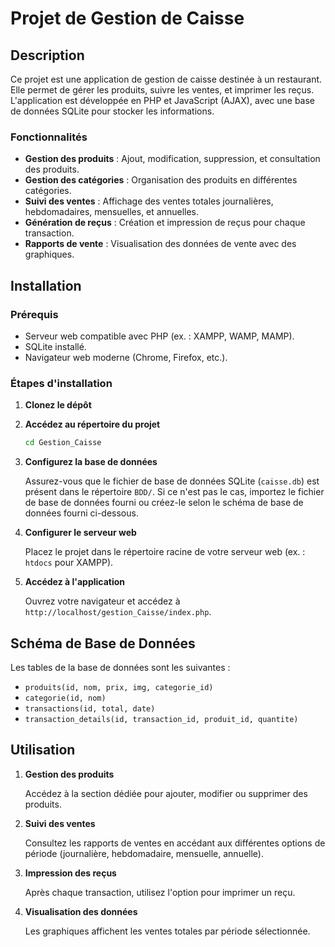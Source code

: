 # Projet de Gestion de Caisse

## Description

Ce projet est une application de gestion de caisse destinée à un restaurant. Elle permet de gérer les produits, suivre les ventes, et imprimer les reçus. L'application est développée en PHP et JavaScript (AJAX), avec une base de données SQLite pour stocker les informations.

### Fonctionnalités

- **Gestion des produits** : Ajout, modification, suppression, et consultation des produits.
- **Gestion des catégories** : Organisation des produits en différentes catégories.
- **Suivi des ventes** : Affichage des ventes totales journalières, hebdomadaires, mensuelles, et annuelles.
- **Génération de reçus** : Création et impression de reçus pour chaque transaction.
- **Rapports de vente** : Visualisation des données de vente avec des graphiques.

## Installation

### Prérequis

- Serveur web compatible avec PHP (ex. : XAMPP, WAMP, MAMP).
- SQLite installé.
- Navigateur web moderne (Chrome, Firefox, etc.).

### Étapes d'installation

1. **Clonez le dépôt**

2. **Accédez au répertoire du projet**

    ```bash
    cd Gestion_Caisse
    ```

3. **Configurez la base de données**

    Assurez-vous que le fichier de base de données SQLite (`caisse.db`) est présent dans le répertoire `BDD/`. Si ce n'est pas le cas, importez le fichier de base de données fourni ou créez-le selon le schéma de base de données fourni ci-dessous.

4. **Configurer le serveur web**

    Placez le projet dans le répertoire racine de votre serveur web (ex. : `htdocs` pour XAMPP).

5. **Accédez à l'application**

    Ouvrez votre navigateur et accédez à `http://localhost/gestion_Caisse/index.php`.

## Schéma de Base de Données

Les tables de la base de données sont les suivantes :

- `produits(id, nom, prix, img, categorie_id)`
- `categorie(id, nom)`
- `transactions(id, total, date)`
- `transaction_details(id, transaction_id, produit_id, quantite)`

## Utilisation

1. **Gestion des produits**

   Accédez à la section dédiée pour ajouter, modifier ou supprimer des produits.

2. **Suivi des ventes**

   Consultez les rapports de ventes en accédant aux différentes options de période (journalière, hebdomadaire, mensuelle, annuelle).

3. **Impression des reçus**

   Après chaque transaction, utilisez l'option pour imprimer un reçu.

4. **Visualisation des données**

   Les graphiques affichent les ventes totales par période sélectionnée.